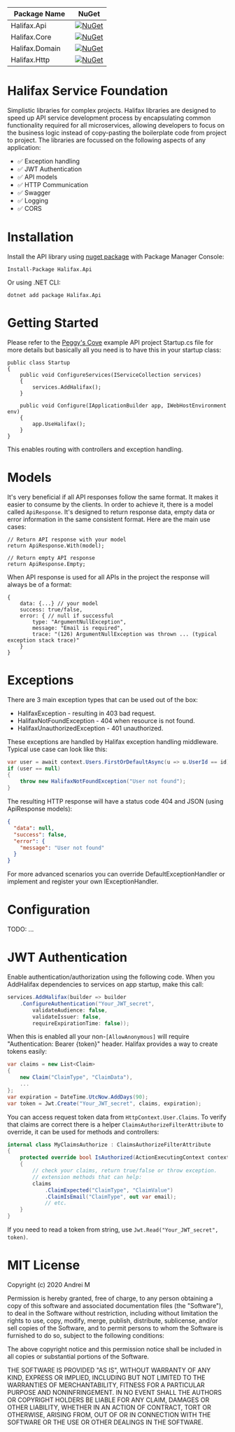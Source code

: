 | Package Name | NuGet |
|-|-|
| Halifax.Api &nbsp;&nbsp;&nbsp; | [![NuGet](https://img.shields.io/nuget/v/Halifax.Api.svg)](https://www.nuget.org/packages/Halifax.Api/)  |
| Halifax.Core &nbsp;&nbsp;&nbsp; | [![NuGet](https://img.shields.io/nuget/v/Halifax.Core.svg)](https://www.nuget.org/packages/Halifax.Core/) |
| Halifax.Domain &nbsp;&nbsp;&nbsp; | [![NuGet](https://img.shields.io/nuget/v/Halifax.Domain.svg)](https://www.nuget.org/packages/Halifax.Domain/) |
| Halifax.Http &nbsp;&nbsp;&nbsp; | [![NuGet](https://img.shields.io/nuget/v/Halifax.Http.svg)](https://www.nuget.org/packages/Halifax.Http/) |

# Halifax Service Foundation
Simplistic libraries for complex projects. Halifax libraries are designed to speed up API service development process by encapsulating common functionality required for all microservices, allowing developers to focus on the business logic instead of copy-pasting the boilerplate code from project to project. The libraries are focussed on the following aspects of any application:
- ✅ Exception handling
- ✅ JWT Authentication
- ✅ API models
- ✅ HTTP Communication
- ✅ Swagger
- ✅ Logging
- ✅ CORS

# Installation
Install the API library using [nuget package](https://www.nuget.org/packages/Halifax.Api) with Package Manager Console:

```
Install-Package Halifax.Api
```

Or using .NET CLI:

```
dotnet add package Halifax.Api
```

# Getting Started

Please refer to the [Peggy's Cove](https://github.com/andrei-m-code/halifax/blob/main/PeggysCove.Api/Startup.cs) example API project Startup.cs file for more details but basically all you need is to have this in your startup class:

    public class Startup
    {
        public void ConfigureServices(IServiceCollection services)
        {
            services.AddHalifax();
        }

        public void Configure(IApplicationBuilder app, IWebHostEnvironment env)
        {
            app.UseHalifax();
        }
    }

This enables routing with controllers and exception handling.

# Models

It's very beneficial if all API responses follow the same format. It makes it easier to consume by the clients. In order to achieve it, there is a model called `ApiResponse`. It's designed to return response data, empty data or error information in the same consistent format. Here are the main use cases:

    // Return API response with your model
    return ApiResponse.With(model);
    
    // Return empty API response
    return ApiResponse.Empty;

When API response is used for all APIs in the project the response will always be of a format:

    {
        data: {...} // your model
        success: true/false,
        error: { // null if successful
            type: "ArgumentNullException",
            message: "Email is required",
            trace: "(126) ArgumentNullException was thrown ... (typical exception stack trace)"
        }
    }

# Exceptions

There are 3 main exception types that can be used out of the box:
- HalifaxException - resulting in 403 bad request. 
- HalifaxNotFoundException - 404 when resource is not found.
- HalifaxUnauthorizedException - 401 unauthorized.

These exceptions are handled by Halifax exception handling middleware. Typical use case can look like this:

```csharp
var user = await context.Users.FirstOrDefaultAsync(u => u.UserId == id);
if (user == null)
{
    throw new HalifaxNotFoundException("User not found");
}
```
The resulting HTTP response will have a status code 404 and JSON (using ApiResponse models):

```json
{
  "data": null,
  "success": false,
  "error": {
    "message": "User not found"
  }
}
```

For more advanced scenarios you can override DefaultExceptionHandler or implement and register your own IExceptionHandler.

# Configuration

TODO: ...

# JWT Authentication

Enable authentication/authorization using the following code. When you AddHalifax dependencies to services on app startup, make this call:

```csharp
services.AddHalifax(builder => builder
    .ConfigureAuthentication("Your_JWT_secret",
        validateAudience: false,
        validateIssuer: false,
        requireExpirationTime: false));
```
When this is enabled all your non-`[AllowAnonymous]` will require "Authentication: Bearer {token}" header. Halifax provides a way to create tokens easily:

```csharp
var claims = new List<Claim> 
{
    new Claim("ClaimType", "ClaimData"),
    ...
};
var expiration = DateTime.UtcNow.AddDays(90);
var token = Jwt.Create("Your_JWT_secret", claims, expiration);
```
You can access request token data from `HttpContext.User.Claims`. To verify that claims are correct there is a helper `ClaimsAuthorizeFilterAttribute` to override, it can be used for methods and controllers:

```csharp
internal class MyClaimsAuthorize : ClaimsAuthorizeFilterAttribute
{
    protected override bool IsAuthorized(ActionExecutingContext context, List<Claim> claims)
    {
        // check your claims, return true/false or throw exception.
        // extension methods that can help:
        claims
            .ClaimExpected("ClaimType", "ClaimValue")
            .ClaimIsEmail("ClaimType", out var email);
            // etc.
    }
}
```
If you need to read a token from string, use `Jwt.Read("Your_JWT_secret", token)`.

# MIT License

Copyright (c) 2020 Andrei M

Permission is hereby granted, free of charge, to any person obtaining a copy of this software and associated documentation files (the "Software"), to deal in the Software without restriction, including without limitation the rights to use, copy, modify, merge, publish, distribute, sublicense, and/or sell copies of the Software, and to permit persons to whom the Software is furnished to do so, subject to the following conditions:

The above copyright notice and this permission notice shall be included in all copies or substantial portions of the Software.

THE SOFTWARE IS PROVIDED "AS IS", WITHOUT WARRANTY OF ANY KIND, EXPRESS OR IMPLIED, INCLUDING BUT NOT LIMITED TO THE WARRANTIES OF MERCHANTABILITY, FITNESS FOR A PARTICULAR PURPOSE AND NONINFRINGEMENT. IN NO EVENT SHALL THE AUTHORS OR COPYRIGHT HOLDERS BE LIABLE FOR ANY CLAIM, DAMAGES OR OTHER LIABILITY, WHETHER IN AN ACTION OF CONTRACT, TORT OR OTHERWISE, ARISING FROM, OUT OF OR IN CONNECTION WITH THE SOFTWARE OR THE USE OR OTHER DEALINGS IN THE SOFTWARE.

